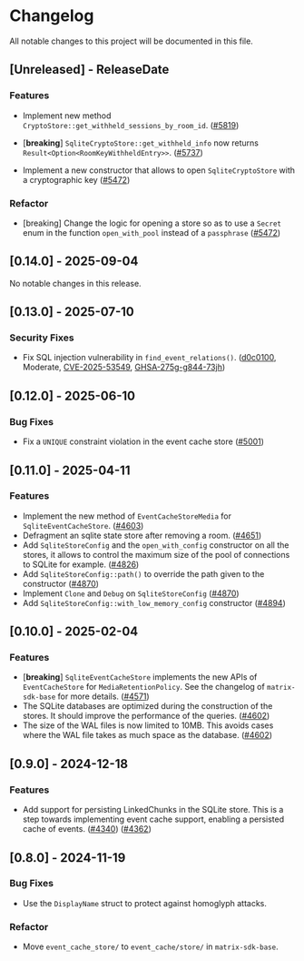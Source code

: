# Changelog

All notable changes to this project will be documented in this file.

<!-- next-header -->

## [Unreleased] - ReleaseDate

### Features

- Implement new method `CryptoStore::get_withheld_sessions_by_room_id`.
  ([#5819](https://github.com/matrix-org/matrix-rust-sdk/pull/5819))
- [**breaking**] `SqliteCryptoStore::get_withheld_info` now returns `Result<Option<RoomKeyWithheldEntry>>`.
  ([#5737](https://github.com/matrix-org/matrix-rust-sdk/pull/5737))

- Implement a new constructor that allows to open `SqliteCryptoStore` with a cryptographic key
  ([#5472](https://github.com/matrix-org/matrix-rust-sdk/pull/5472))

### Refactor
- [breaking] Change the logic for opening a store so as to use a `Secret` enum in the function `open_with_pool` instead of a `passphrase`
  ([#5472](https://github.com/matrix-org/matrix-rust-sdk/pull/5472))

## [0.14.0] - 2025-09-04

No notable changes in this release.

## [0.13.0] - 2025-07-10

### Security Fixes

- Fix SQL injection vulnerability in `find_event_relations()`.
  ([d0c0100](https://github.com/matrix-org/matrix-rust-sdk/commit/d0c01006e4808db5eb96ad5c496416f284d8bd3c), Moderate, [CVE-2025-53549](https://www.cve.org/CVERecord?id=CVE-2025-53549), [GHSA-275g-g844-73jh](https://github.com/matrix-org/matrix-rust-sdk/security/advisories/GHSA-275g-g844-73jh))

## [0.12.0] - 2025-06-10

### Bug Fixes

- Fix a `UNIQUE` constraint violation in the event cache store
  ([#5001](https://github.com/matrix-org/matrix-rust-sdk/pull/5001))

## [0.11.0] - 2025-04-11

### Features

- Implement the new method of `EventCacheStoreMedia` for `SqliteEventCacheStore`.
  ([#4603](https://github.com/matrix-org/matrix-rust-sdk/pull/4603))
- Defragment an sqlite state store after removing a room.
  ([#4651](https://github.com/matrix-org/matrix-rust-sdk/pull/4651))
- Add `SqliteStoreConfig` and the `open_with_config` constructor on all the
  stores, it allows to control the maximum size of the pool of connections to
  SQLite for example.
  ([#4826](https://github.com/matrix-org/matrix-rust-sdk/pull/4826))
- Add `SqliteStoreConfig::path()` to override the path given to the constructor
  ([#4870](https://github.com/matrix-org/matrix-rust-sdk/pull/4870/))
- Implement `Clone` and `Debug` on `SqliteStoreConfig`
  ([#4870](https://github.com/matrix-org/matrix-rust-sdk/pull/4870/))
- Add `SqliteStoreConfig::with_low_memory_config` constructor
  ([#4894](https://github.com/matrix-org/matrix-rust-sdk/pull/4894))

## [0.10.0] - 2025-02-04

### Features

- [**breaking**] `SqliteEventCacheStore` implements the new APIs of
  `EventCacheStore` for `MediaRetentionPolicy`. See the changelog of
  `matrix-sdk-base` for more details.
  ([#4571](https://github.com/matrix-org/matrix-rust-sdk/pull/4571))
- The SQLite databases are optimized during the construction of the stores. It
  should improve the performance of the queries.
  ([#4602](https://github.com/matrix-org/matrix-rust-sdk/pull/4602))
- The size of the WAL files is now limited to 10MB. This avoids cases where the
  WAL file takes as much space as the database.
  ([#4602](https://github.com/matrix-org/matrix-rust-sdk/pull/4602))

## [0.9.0] - 2024-12-18

### Features

- Add support for persisting LinkedChunks in the SQLite store. This is a step
  towards implementing event cache support, enabling a persisted cache of
  events.
  ([#4340](https://github.com/matrix-org/matrix-rust-sdk/pull/4340)) ([#4362](https://github.com/matrix-org/matrix-rust-sdk/pull/4362))

## [0.8.0] - 2024-11-19

### Bug Fixes

- Use the `DisplayName` struct to protect against homoglyph attacks.


### Refactor

- Move `event_cache_store/` to `event_cache/store/` in `matrix-sdk-base`.
